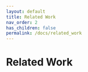 ```yaml
---
layout: default
title: Related Work
nav_order: 2
has_children: false
permalink: /docs/related_work
---
```


# Related Work
